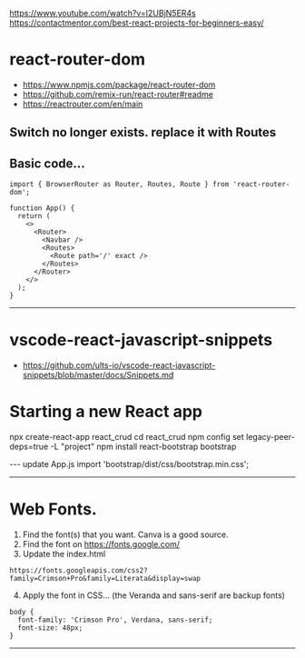 https://www.youtube.com/watch?v=I2UBjN5ER4s
https://contactmentor.com/best-react-projects-for-beginners-easy/

# react-router-dom

- https://www.npmjs.com/package/react-router-dom
- https://github.com/remix-run/react-router#readme
- https://reactrouter.com/en/main

## Switch no longer exists. replace it with Routes

## Basic code...
```
import { BrowserRouter as Router, Routes, Route } from 'react-router-dom';

function App() {
  return (
    <>
      <Router>
        <Navbar />
        <Routes>
          <Route path='/' exact />
        </Routes>
      </Router>
    </>
  );
}

```

---
#  vscode-react-javascript-snippets
- https://github.com/ults-io/vscode-react-javascript-snippets/blob/master/docs/Snippets.md

# Starting a new React app
npx create-react-app react_crud
cd react_crud
npm config set legacy-peer-deps=true -L "project"
npm install react-bootstrap bootstrap

--- update App.js
import 'bootstrap/dist/css/bootstrap.min.css';

---
# Web Fonts.
1. Find the font(s) that you want. Canva is a good source.
2. Find the font on https://fonts.google.com/
3. Update the index.html
```
https://fonts.googleapis.com/css2?family=Crimson+Pro&family=Literata&display=swap
```
4. Apply the font in CSS... (the Veranda and sans-serif are backup fonts)
```
body {
  font-family: 'Crimson Pro', Verdana, sans-serif;
  font-size: 48px;
}
```
---

# 

